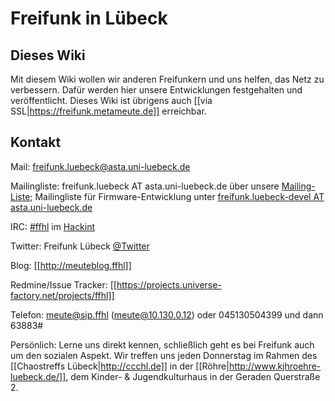 # Freifunk in Lübeck

## Dieses Wiki

Mit diesem Wiki wollen wir anderen Freifunkern und uns helfen, das Netz zu verbessern. Dafür werden hier unsere Entwicklungen festgehalten und veröffentlicht.
Dieses Wiki ist übrigens auch [[via SSL|https://freifunk.metameute.de]] erreichbar.

## Kontakt

Mail: freifunk.luebeck@asta.uni-luebeck.de

Mailingliste: freifunk.luebeck AT asta.uni-luebeck.de über unsere [Mailing-Liste](http://lists.asta.uni-luebeck.de/mailman/listinfo/freifunk.luebeck); Mailingliste für Firmware-Entwicklung unter [freifunk.luebeck-devel AT asta.uni-luebeck.de](http://lists.asta.uni-luebeck.de/mailman/listinfo/freifunk.luebeck-devel)

IRC: [#ffhl](irc://irc.hackint.eu/ffhl) im [Hackint](http://hackint.eu/)

Twitter: Freifunk Lübeck [@Twitter](http://twitter.com/freifunkluebeck)

Blog: [[http://meuteblog.ffhl]]

Redmine/Issue Tracker: [[https://projects.universe-factory.net/projects/ffhl]]

Telefon: meute@sip.ffhl (meute@10.130.0.12) oder 045130504399 und dann 63883#

Persönlich: Lerne uns direkt kennen, schließlich geht es bei Freifunk auch um den sozialen Aspekt. Wir treffen uns jeden Donnerstag im Rahmen des [[Chaostreffs Lübeck|http://ccchl.de]] in der [[Röhre|http://www.kjhroehre-luebeck.de/]], dem Kinder- & Jugendkulturhaus in der Geraden Querstraße 2.